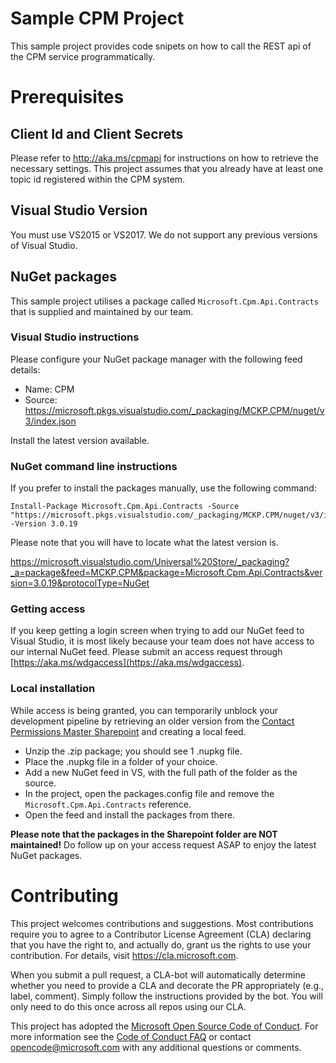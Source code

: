 # Sample CPM Project
This sample project provides code snipets on how to call the REST api of the CPM service programmatically. 

# Prerequisites 
## Client Id and Client Secrets
Please refer to http://aka.ms/cpmapi for instructions on how to retrieve the necessary settings. This project assumes that you already have at least one topic id registered within the CPM system.

## Visual Studio Version
You must use VS2015 or VS2017. We do not support any previous versions of Visual Studio.

## NuGet packages
This sample project utilises a package called `Microsoft.Cpm.Api.Contracts` that is supplied and maintained by our team.

### Visual Studio instructions
Please configure your NuGet package manager with the following feed details:
* Name: CPM
* Source: https://microsoft.pkgs.visualstudio.com/_packaging/MCKP.CPM/nuget/v3/index.json

Install the latest version available.

### NuGet command line instructions
If you prefer to install the packages manually, use the following command:
```
Install-Package Microsoft.Cpm.Api.Contracts -Source "https://microsoft.pkgs.visualstudio.com/_packaging/MCKP.CPM/nuget/v3/index.json" -Version 3.0.19
```
Please note that you will have to locate what the latest version is.

https://microsoft.visualstudio.com/Universal%20Store/_packaging?_a=package&feed=MCKP.CPM&package=Microsoft.Cpm.Api.Contracts&version=3.0.19&protocolType=NuGet

### Getting access
If you keep getting a login screen when trying to add our NuGet feed to Visual Studio, it is most likely because your team does not have access to our internal NuGet feed. Please submit an access request through [https://aka.ms/wdgaccess](https://aka.ms/wdgaccess).

### Local installation
While access is being granted, you can temporarily unblock your development pipeline by retrieving an older version from the [Contact Permissions Master Sharepoint](https://microsoft.sharepoint.com/teams/ContactPermissionsMaster/Shared%20Documents/Technical%20Stuff) and creating a local feed.
* Unzip the .zip package; you should see 1 .nupkg file.
* Place the .nupkg file in a folder of your choice.
* Add a new NuGet feed in VS, with the full path of the folder as the source.
* In the project, open the packages.config file and remove the `Microsoft.Cpm.Api.Contracts` reference.
* Open the feed and install the packages from there.

**Please note that the packages in the Sharepoint folder are NOT maintained!** Do follow up on your access request ASAP to enjoy the latest NuGet packages.

# Contributing

This project welcomes contributions and suggestions.  Most contributions require you to agree to a
Contributor License Agreement (CLA) declaring that you have the right to, and actually do, grant us
the rights to use your contribution. For details, visit https://cla.microsoft.com.

When you submit a pull request, a CLA-bot will automatically determine whether you need to provide
a CLA and decorate the PR appropriately (e.g., label, comment). Simply follow the instructions
provided by the bot. You will only need to do this once across all repos using our CLA.

This project has adopted the [Microsoft Open Source Code of Conduct](https://opensource.microsoft.com/codeofconduct/).
For more information see the [Code of Conduct FAQ](https://opensource.microsoft.com/codeofconduct/faq/) or
contact [opencode@microsoft.com](mailto:opencode@microsoft.com) with any additional questions or comments.
